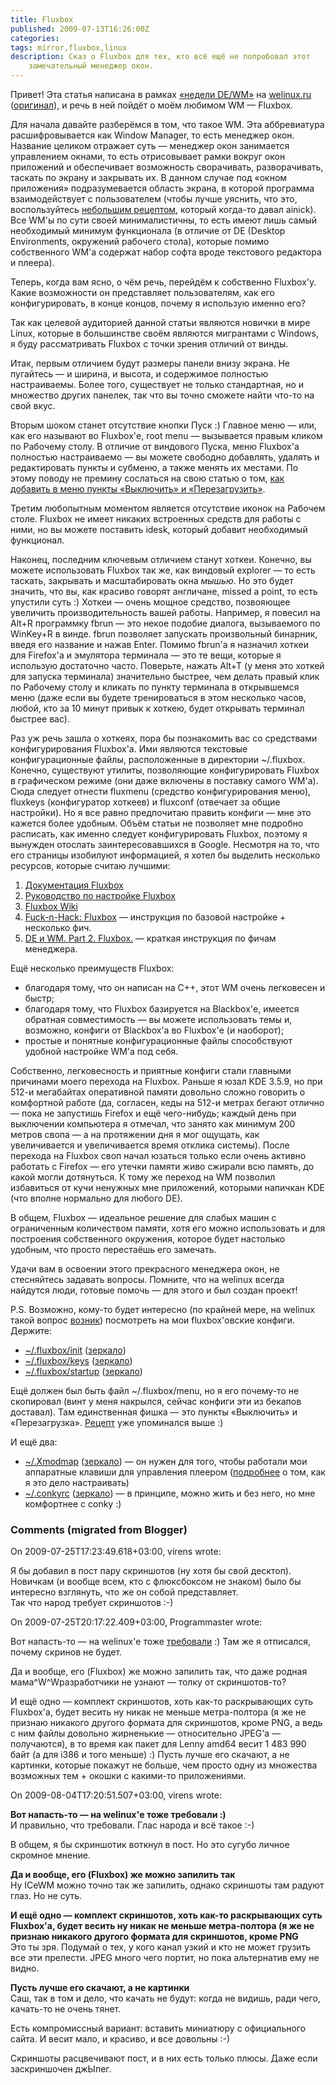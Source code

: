 ```yaml
---
title: Fluxbox
published: 2009-07-13T16:26:00Z
categories: 
tags: mirror,fluxbox,linux
description: Сказ о Fluxbox для тех, кто всё ещё не попробовал этот
    замечательный менеджер окон.
---
```


Привет! Эта статья написана в рамках <a href="http://welinux.ru/post/1036/">«недели DE/WM»</a> на <a href="http://welinux.ru/">welinux.ru</a> (<a href="http://welinux.ru/post/1044">оригинал</a>), и речь в ней пойдёт о моём любимом WM — Fluxbox.

Для начала давайте разберёмся в том, что такое WM. Эта аббревиатура расшифровывается как Window Manager, то есть менеджер окон. Название целиком отражает суть — менеджер окон занимается управлением окнами, то есть отрисовывает рамки вокруг окон приложений и обеспечивает возможность сворачивать, разворачивать, таскать по экрану и закрывать их. В данном случае под «окном приложения» подразумевается область экрана, в которой программа взаимодействует с пользователем (чтобы лучше уяснить, что это, воспользуйтесь <a href="http://welinux.ru/post/816/#cmnt10181">небольшим рецептом</a>, который когда-то давал ainick). Все WM'ы по сути своей минималистичны, то есть имеют лишь самый необходимый минимум функционала (в отличие от DE (Desktop Environments, окружений рабочего стола), которые помимо собственного WM'а содержат набор софта вроде текстового редактора и плеера).

Теперь, когда вам ясно, о чём речь, перейдём к собственно Fluxbox'у. Какие возможности он представляет пользователям, как его конфигурировать, в конце концов, почему я использую именно его?

Так как целевой аудиторией данной статьи являются новички в мире Linux, которые в большинстве своём являются мигрантами с Windows, я буду рассматривать Fluxbox с точки зрения отличий от винды.

Итак, первым отличием будут размеры панели внизу экрана. Не пугайтесь — и ширина, и высота, и содержимое полностью настраиваемы. Более того, существует не только стандартная, но и множество других панелек, так что вы точно сможете найти что-то на свой вкус.

Вторым шоком станет отсутствие кнопки Пуск :) Главное меню — или, как его называют во Fluxbox'е, root menu — вызывается правым кликом по Рабочему столу. В отличие от виндового Пуска, меню Fluxbox'а полностью настраиваемо — вы можете свободно добавлять, удалять и редактировать пункты и субменю, а также менять их местами. По этому поводу не премину сослаться на свою статью о том, [как добавить в меню пункты «Выключить» и «Перезагрузить»](/posts/2009-02-03-shutdown-pc-via-fluxbox-menu.html).

Третим любопытным моментом является отсутствие иконок на Рабочем столе. Fluxbox не имеет никаких встроенных средств для работы с ними, но вы можете поставить idesk, который добавит необходимый функционал.

Наконец, последним ключевым отличием станут хоткеи. Конечно, вы можете использовать Fluxbox так же, как виндовый explorer — то есть таскать, закрывать и масштабировать окна <i>мышью</i>. Но это будет значить, что вы, как красиво говорят англичане, missed a point, то есть упустили суть :) Хоткеи — очень мощное средство, позвояющее увеличить производительность вашей работы. Например, я повесил на Alt+R программку fbrun — это некое подобие диалога, вызываемого по WinKey+R в винде. fbrun позволяет запускать произвольный бинарник, введя его название и нажав Enter. Помимо fbrun'а я назначил хоткеи для Firefox'а и эмулятора терминала — это те вещи, которые я использую достаточно часто. Поверьте, нажать Alt+T (у меня это хоткей для запуска терминала) значительно быстрее, чем делать правый клик по Рабочему столу и кликать по пункту терминала в открывшемся меню (даже если вы будете тренироваться в этом несколько часов, любой, кто за 10 минут привык к хоткею, будет открывать терминал быстрее вас).

Раз уж речь зашла о хоткеях, пора бы познакомить вас со средствами конфигурирования Fluxbox'а. Ими являются текстовые конфигурационные файлы, расположенные в директории ~/.fluxbox. Конечно, существуют утилиты, позволяющие конфигурировать Fluxbox в графическом режиме (они даже включены в поставку самого WM'а). Сюда следует отнести fluxmenu (средство конфигурирования меню), fluxkeys (конфигуратор хоткеев) и fluxconf (отвечает за общие настройки). Но я все равно предпочитаю править конфиги — мне это кажется более удобным. Объём статьи не позволяет мне подробно расписать, как именно следует конфигурировать Fluxbox, поэтому я вынужден отослать заинтересовавшихся в Google. Несмотря на то, что его страницы изобилуют информацией, я хотел бы выделить несколько ресурсов, которые считаю лучшими:<ol><li><a href="http://fluxbox.sourceforge.net/docbook/ru/fluxbox-docs.html">Документация Fluxbox</a></li><li><a href="http://www.gentoo.org/doc/ru/fluxbox-config.xml">Руководство по настройке Fluxbox</a></li><li><a href="http://fluxbox-wiki.org/">Fluxbox Wiki</a></li><li><a href="http://fucknhack.blogspot.com/2008/10/fluxbox.html">Fuck-n-Hack: Fluxbox</a> — инструкция по базовой настройке + несколько фич.</li><li><a href="http://lice.wordpress.com/2006/09/23/de-wm-part2-fluxbox/">DE и WM. Part 2. Fluxbox.</a> — краткая инструкция по фичам менеджера.</li></ol>Ещё несколько преимуществ Fluxbox:<ul><li>благодаря тому, что он написан на C++, этот WM очень легковесен и быстр;</li><li>благодаря тому, что Fluxbox базируется на Blackbox'е, имеется обратная совместимость — вы можете использовать темы и, возможно, конфиги от Blackbox'а во Fluxbox'е (и наоборот);</li><li>простые и понятные конфигурационные файлы способствуют удобной настройке WM'а под себя.</li></ul>Собственно, легковесность и приятные конфиги стали главными причинами моего перехода на Fluxbox. Раньше я юзал KDE 3.5.9, но при 512-и мегабайтах оперативной памяти довольно сложно говорить о комфортной работе (да, согласен, кеды на 512-и метрах бегают отлично — пока не запустишь Firefox и ещё чего-нибудь; каждый день при выключении компьютера я отмечал, что занято как минимум 200 метров свопа — а на протяжении дня я мог ощущать, как увеличивается и увеличивается время отклика системы). После перехода на Fluxbox своп начал юзаться только если очень активно работать с Firefox — его утечки памяти живо сжирали всю память, до какой могли дотянуться. К тому же переход на WM позволил избавиться от кучи ненужных мне приложений, которыми напичкан KDE (что вполне нормально для любого DE).

В общем, Fluxbox — идеальное решение для слабых машин с ограниченным количеством памяти, хотя его можно использовать и для построения собственного окружения, которое будет настолько удобным, что просто перестаёшь его замечать.

Удачи вам в освоении этого прекрасного менеджера окон, не стесняйтесь задавать вопросы. Помните, что на welinux всегда найдутся люди, готовые помочь — для этого и был создан проект!

P.S. Возможно, кому-то будет интересно (по крайней мере, на welinux такой вопрос <a href="http://welinux.ru/post/1044/#cmnt15386">возник</a>) посмотреть на мои fluxbox'овские конфиги. Держите:

* <a href="http://dumpz.org/10571/">~/.fluxbox/init</a> ([зеркало](/misc/fluxbox-init.txt))
* <a href="http://dumpz.org/10572/">~/.fluxbox/keys</a> ([зеркало](/misc/fluxbox-keys.txt))
* <a href="http://dumpz.org/10573/">~/.fluxbox/startup</a> ([зеркало](/misc/fluxbox-startup.txt))

Ещё должен был быть файл ~/.fluxbox/menu, но я его почему-то не скопировал (винт у меня накрылся, сейчас конфиги эти из бекапов доставал). Там единственная фишка — это пункты «Выключить» и «Перезагрузка». [Рецепт](/posts/2009-02-03-shutdown-pc-via-fluxbox-menu.html) уже упоминался выше :)

И ещё два:

* <a href="http://dumpz.org/10570/">~/.Xmodmap</a> ([зеркало](/misc/fluxbox-Xmodmap.txt)) — он нужен для того, чтобы работали мои аппаратные клавиши для управления плеером ([подробнее](/posts/2009-03-08-fluxbox-and-hardware-hotkeys.html) о том, как я это дело настраивать)
* <a href="http://dumpz.org/10569/">~/.conkyrc</a> ([зеркало](/misc/fluxbox-conkyrc.txt)) — в принципе, можно жить и без него, но мне комфортнее с conky :)

<h3 id='hakyll-convert-comments-title'>Comments (migrated from Blogger)</h3>
<div class='hakyll-convert-comment'>
<p class='hakyll-convert-comment-date'>On 2009-07-25T17:23:49.618+03:00, virens wrote:</p>
<p class='hakyll-convert-comment-body'>
Я бы добавил в пост пару скриншотов (ну хотя бы свой десктоп). Новичкам (и вообще всем, кто с флюксбоксом не знаком) было бы интересно взглянуть, что же он собой представляет.<br/>
Так что народ требует скриншотов :-)
</p>
</div>

<div class='hakyll-convert-comment'>
<p class='hakyll-convert-comment-date'>On 2009-07-25T20:17:22.409+03:00, Programmaster wrote:</p>
<p class='hakyll-convert-comment-body'>
Вот напасть-то — на welinux&#39;е тоже <a href="http://welinux.ru/post/1044/#cmnt15387" rel="nofollow">требовали</a> :) Там же я отписался, почему скринов не будет.

Да и вообще, его (Fluxbox) же можно запилить так, что даже родная мама\^W\^Wразработчики не узнают — толку от скриншотов-то?

И ещё одно — комплект скриншотов, хоть как-то раскрывающих суть Fluxbox&#39;а, будет весить ну никак не меньше метра-полтора (я же не признаю никакого другого формата для скриншотов, кроме PNG, а ведь с ним файлы довольно жирненькие — относительно JPEG&#39;а — получаются), в то время как пакет для Lenny amd64 весит 1 483 990 байт (а для i386 и того меньше) :) Пусть лучше его скачают, а не картинки, которые покажут не больше, чем просто одну из множества возможных тем + окошки с какими-то приложениями.
</p>
</div>

<div class='hakyll-convert-comment'>
<p class='hakyll-convert-comment-date'>On 2009-08-04T17:20:51.507+03:00, virens wrote:</p>
<p class='hakyll-convert-comment-body'>
<b>Вот напасть-то — на welinux&#39;е тоже требовали :)</b><br/>
И правильно, что требовали. Глас народа и всё такое :-)

В общем, я бы скриншотик воткнул в пост. Но это сугубо личное скромное мнение.

<b>Да и вообще, его (Fluxbox) же можно запилить так</b><br/>
Ну ICeWM можно точно так же запилить, однако скриншоты там радуют глаз. Но не суть.

<b>И ещё одно — комплект скриншотов, хоть как-то раскрывающих суть Fluxbox&#39;а, будет весить ну никак не меньше метра-полтора (я же не признаю никакого другого формата для скриншотов, кроме PNG</b><br/>
Это ты зря. Подумай о тех, у кого канал узкий и кто не может грузить все эти прелести. JPEG много чего портит, но пока альтернатив ему не видно.

<b>Пусть лучше его скачают, а не картинки</b><br/>
Саш, так в том и дело, что качать не будут: когда не видишь, ради чего, качать-то не очень тянет.

Есть компромиссный вариант: вставить миниатюру с официального сайта. И весит мало, и красиво, и все довольны :-)

Скриншоты расцвечивают пост, и в них есть только плюсы. Даже если заскриншочен джЫпег.
</p>
</div>



